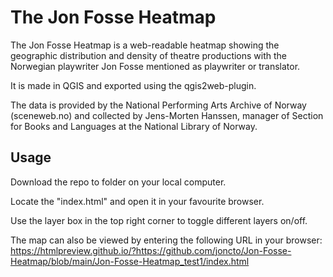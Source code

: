 # The Jon Fosse Heatmap
The Jon Fosse Heatmap is a web-readable heatmap showing the geographic distribution and density of theatre productions with the Norwegian playwriter Jon Fosse mentioned as playwriter or translator.

It is made in QGIS and exported using the qgis2web-plugin.

The data is provided by the National Performing Arts Archive of Norway (sceneweb.no) and collected by Jens-Morten Hanssen, manager of Section for Books and Languages at the National Library of Norway.

## Usage

Download the repo to folder on your local computer.

Locate the "index.html" and open it in your favourite browser.

Use the layer box in the top right corner to toggle different layers on/off.

The map can also be viewed by entering the following URL in your browser: 
https://htmlpreview.github.io/?https://github.com/joncto/Jon-Fosse-Heatmap/blob/main/Jon-Fosse-Heatmap_test1/index.html

